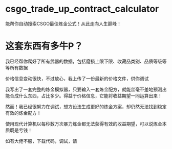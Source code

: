 # csgo_trade_up_contract_calculator
能帮你自动搜索CSGO最佳炼金公式！从此走向人生巅峰！
# 这套东西有多牛P？
我已经帮你爬好了所有武器的数据，包括磨损上限下限、收藏品类别、品质等级等等所有数据

价格信息变动很快，不过放心，我上传了一份最新的价格文件，供你调试

我写出了一套完整的炼金模拟器，只要输入一套炼金配方，就能丝毫不差地预测出能合成什么东西，占比多少。得益于价格信息，它能将收益期望一同运算出来！

然而！我已经很努力在调试，想方设法生成更好的炼金方案，却仍然无法找到稳定有效的炼金配方！

使用现代计算机以每秒数万次暴力炼金都无法获得有效的收益期望，可以说炼金本质既是亏钱！

如有大佬不服，下载代码，调试，请
